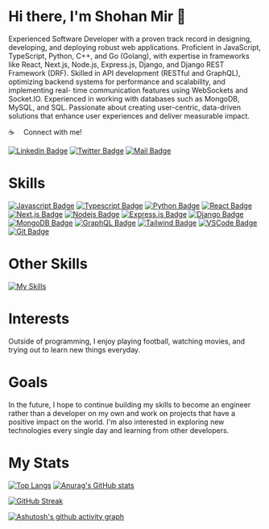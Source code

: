 # Hi there, I'm Shohan Mir 👋

Experienced Software Developer with a proven track record in designing, developing, and deploying robust web applications. Proficient in JavaScript, TypeScript, Python, C++, and Go (Golang), with expertise in frameworks like React, Next.js, Node.js, Express.js, Django, and Django REST Framework (DRF). Skilled in API development (RESTful and GraphQL), optimizing backend systems for performance and scalability, and implementing real- time communication features using WebSockets and Socket.IO. Experienced in working with databases such as MongoDB, MySQL, and SQL. Passionate about creating user-centric, data-driven solutions that enhance user experiences and deliver measurable impact.

:coffee: &emsp;Connect with me!

[![Linkedin Badge](https://img.shields.io/badge/LinkedIn-0077B5?style=for-the-badge&logo=linkedin&logoColor=white)](https://www.linkedin.com/in/shohan-mir-771bba152/) [![Twitter Badge](https://img.shields.io/badge/Twitter-1DA1F2?style=for-the-badge&logo=twitter&logoColor=white)](https://twitter.com/imShohanMir) [![Mail Badge](https://img.shields.io/badge/Gmail-D14836?style=for-the-badge&logo=gmail&logoColor=white)](mailto:shohan7mir@gmail.com)


# Skills
[![Javascript Badge](https://img.shields.io/badge/-Javascript-F0DB4F?style=for-the-badge&labelColor=black&logo=javascript&logoColor=F0DB4F)](#) [![Typescript Badge](https://img.shields.io/badge/-Typescript-007acc?style=for-the-badge&labelColor=black&logo=typescript&logoColor=007acc)](#) [![Python Badge](https://img.shields.io/badge/-Python-007acc?style=for-the-badge&labelColor=black&logo=python&logoColor=007acc)](#) [![React Badge](https://img.shields.io/badge/-React-61DBFB?style=for-the-badge&labelColor=black&logo=react&logoColor=61DBFB)](#) [![Next.js Badge](https://img.shields.io/badge/next.js-000000?style=for-the-badge&logo=nextdotjs&logoColor=white)](#) [![Nodejs Badge](https://img.shields.io/badge/-Nodejs-3C873A?style=for-the-badge&labelColor=black&logo=node.js&logoColor=3C873A)](#) [![Express.js Badge](https://img.shields.io/badge/Express.js-000000?style=for-the-badge&logo=express&logoColor=white)](#) [![Django Badge](https://img.shields.io/badge/-Django-092E20?style=for-the-badge&labelColor=black&logo=django&logoColor=00000)](#) [![MongoDB Badge](https://img.shields.io/badge/MongoDB-4EA94B?style=for-the-badge&logo=mongodb&logoColor=white)](#) [![GraphQL Badge](https://img.shields.io/badge/-GraphQl-e535ab?style=for-the-badge&labelColor=black&logo=node.js&logoColor=e535ab)](#) [![Tailwind Badge](https://img.shields.io/badge/Tailwind%20CSS-092749?style=for-the-badge&logo=tailwindcss&logoColor=06B6D4&labelColor=000000)](#) [![VSCode Badge](https://img.shields.io/badge/Visual_Studio-5C2D91?style=for-the-badge&logo=visual%20studio&logoColor=white)](#) [![Git Badge](https://img.shields.io/badge/Git-F05032?style=for-the-badge&logo=git&logoColor=white)](#)

# Other Skills
[![My Skills](https://skillicons.dev/icons?i=wordpress,ps,ai,pr)](https://skillicons.dev)

# Interests
Outside of programming, I enjoy playing football, watching movies, and trying out to learn new things everyday.

# Goals
In the future, I hope to continue building my skills to become an engineer rather than a developer on my own and work on projects that have a positive impact on the world. I'm also interested in exploring new technologies every single day and learning from other developers.

<!---
ShohanMir/ShohanMir is a ✨ special ✨ repository because its `README.md` (this file) appears on your GitHub profile.
You can click the Preview link to take a look at your changes.
--->

# My Stats
[![Top Langs](https://github-readme-stats.vercel.app/api/top-langs/?username=ShohanMir&layout=pie&theme=react)](https://github.com/anuraghazra/github-readme-stats) [![Anurag's GitHub stats](https://github-readme-stats.vercel.app/api?username=ShohanMir&count_private=true&&show_icons=true&theme=radical)](https://github.com/anuraghazra/github-readme-stats)


[![GitHub Streak](https://streak-stats.demolab.com?user=ShohanMir&theme=radical)](https://git.io/streak-stats)

<!---[![Top Langs](https://github-readme-stats.vercel.app/api/top-langs/?username=ShohanMir&layout=compact&langs_count=8&theme=tokyonight)](https://github.com/anuraghazra/github-readme-stats)--->

[![Ashutosh's github activity graph](https://github-readme-activity-graph.vercel.app/graph?username=ShohanMir&theme=github-compact)](https://github.com/ashutosh00710/github-readme-activity-graph)
